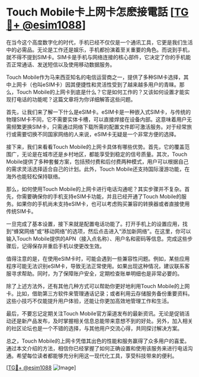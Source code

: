 # Touch Mobile卡上网卡怎麽接電話 [[TG💪+ @esim1088](https://t.me/s/esim1088)]

在当今这个高度数字化的时代，手机已经不仅仅是一个通讯工具，它更是我们生活中的必需品。无论是工作还是娱乐，手机都扮演着至关重要的角色。而说到手机，就不得不提到SIM卡。SIM卡是手机与网络连接的核心部件，它决定了你的手机能否正常通话、发送短信以及使用移动数据服务。

Touch Mobile作为马来西亚知名的电信运营商之一，提供了多种SIM卡选择，其中上网卡（也叫eSIM卡）因其便捷性和灵活性受到了越来越多用户的青睐。那么，Touch Mobile的上网卡到底是什么？它是如何工作的？又该如何设置才能实现打电话的功能呢？这篇文章将为你详细解答这些问题。

首先，让我们来了解一下什么是eSIM卡。eSIM卡是一种嵌入式SIM卡，与传统的物理SIM卡不同，它不需要实体卡槽，可以直接焊接在设备内部。这意味着用户无需频繁更换SIM卡，只需通过网络下载所需的配置文件即可激活服务。对于经常旅行或需要切换不同国家网络的人来说，eSIM卡无疑是一个非常方便的选择。

接下来，我们来看看Touch Mobile的上网卡具体有哪些优势。首先，它的覆盖范围广，无论是在城市还是乡村地区，都能享受到稳定的信号质量。其次，Touch Mobile提供了多种套餐方案，包括预付费和后付费两种模式，用户可以根据自己的需求灵活选择适合自己的计划。此外，Touch Mobile还支持国际漫游功能，在海外也能轻松保持联络。

那么，如何使用Touch Mobile的上网卡进行电话沟通呢？其实步骤并不复杂。首先，你需要确保你的手机支持eSIM卡功能，并且已经开通了Touch Mobile的服务。如果你的手机尚未支持eSIM卡，也可以考虑购买兼容的转换器或者直接使用传统SIM卡。

一旦完成了基本设置，接下来就是配置电话功能了。打开手机上的设置应用，找到“蜂窝网络”或“移动网络”的选项，然后点击进入“添加新网络”。在这里，你可以输入Touch Mobile提供的APN（接入点名称）、用户名和密码等信息。完成这些步骤后，记得保存并重启手机以使更改生效。

值得注意的是，在使用eSIM卡时，可能会遇到一些兼容性问题。例如，某些应用程序可能无法识别eSIM卡，导致无法正常使用。如果出现这种情况，建议联系客服寻求帮助。同时，为了保障账户安全，定期检查账单明细也是非常必要的。

除了上述方法外，还有其他几种方式可以帮助你更好地利用Touch Mobile的上网卡。比如，借助第三方软件来管理通话记录；或者利用云存储服务备份重要资料。这些小技巧不仅能提升用户体验，还能让你更加高效地管理工作和生活。

最后，不要忘记定期关注Touch Mobile官方渠道发布的最新资讯。无论是促销活动还是新产品发布，及时掌握相关信息总能带来意想不到的好处。另外，加入相关的社区论坛也是一个不错的选择，与其他用户交流心得，共同探讨解决方案。

总之，Touch Mobile的上网卡凭借其出色的性能和服务赢得了众多用户的喜爱。通过本文介绍的方法，相信你已经掌握了如何正确设置和使用该服务来进行电话沟通。希望每位读者都能够充分利用这一现代化工具，享受科技带来的便利。

[[TG💪+ @esim1088](https://t.me/s/esim1088) ![Image](https://i.postimg.cc/4NQfJmqS/Snipaste-2025-05-13-00-14-12.png)]